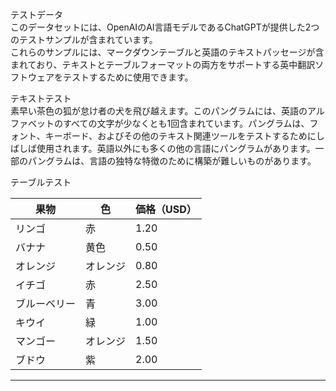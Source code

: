 テストデータ  
このデータセットには、OpenAIのAI言語モデルであるChatGPTが提供した2つのテストサンプルが含まれています。  
これらのサンプルには、マークダウンテーブルと英語のテキストパッセージが含まれており、テキストとテーブルフォーマットの両方をサポートする英中翻訳ソフトウェアをテストするために使用できます。  

テキストテスト  
素早い茶色の狐が怠け者の犬を飛び越えます。このパングラムには、英語のアルファベットのすべての文字が少なくとも1回含まれています。パングラムは、フォント、キーボード、およびその他のテキスト関連ツールをテストするためにしばしば使用されます。英語以外にも多くの他の言語にパングラムがあります。一部のパングラムは、言語の独特な特徴のために構築が難しいものがあります。  

テーブルテスト

| 果物 | 色 | 価格（USD） |
| --- | --- | --- |
| リンゴ | 赤 | 1.20 |
| バナナ | 黄色 | 0.50 |
| オレンジ | オレンジ | 0.80 |
| イチゴ | 赤 | 2.50 |
| ブルーベリー | 青 | 3.00 |
| キウイ | 緑 | 1.00 |
| マンゴー | オレンジ | 1.50 |
| ブドウ | 紫 | 2.00 |

---

